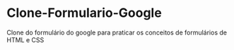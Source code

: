 # Clone-Formulario-Google
Clone do formulário do google para praticar os conceitos de formulários de HTML e CSS
